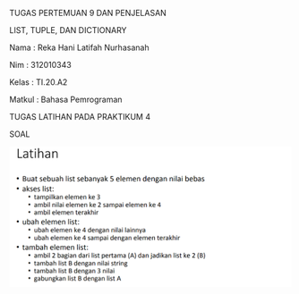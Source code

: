 TUGAS PERTEMUAN 9 DAN PENJELASAN

LIST, TUPLE, DAN DICTIONARY

Nama : Reka Hani Latifah Nurhasanah

Nim : 312010343

Kelas : TI.20.A2

Matkul : Bahasa Pemrograman

TUGAS LATIHAN PADA PRAKTIKUM 4

SOAL

![5.png](/gambar/5.png)